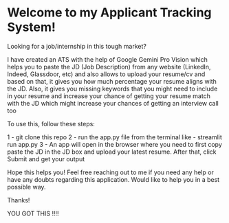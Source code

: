 # Welcome to my Applicant Tracking System!

Looking for a job/internship in this tough market? 

I have created an ATS with the help of Google Gemini Pro Vision which helps you to paste the JD (Job Description) from any website (LinkedIn, Indeed, Glassdoor, etc) and also allows to upload your resume/cv and based on that, it gives you how much percentage your resume aligns with the JD. Also, it gives you missing keywords that you might need to include in your resume and increase your chance of getting your resume match with the JD which might increase your chances of getting an interview call too

To use this, follow these steps:

1 - git clone this repo
2 - run the app.py file from the terminal like - streamlit run app.py
3 - An app will open in the browser where you need to first copy paste the JD in the JD box and upload your latest resume. After that, click Submit and get your output

Hope this helps you! Feel free reaching out to me if you need any help or have any doubts regarding this application. Would like to help you in a best possible way.

Thanks!

YOU GOT THIS !!!!

